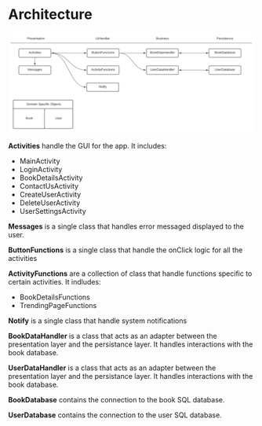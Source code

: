 # Architecture
![](architecture.png)

**Activities** handle the GUI for the app. It includes:
 - MainActivity
 - LoginActivity
 - BookDetailsActivity
 - ContactUsActivity
 - CreateUserActivity
 - DeleteUserActivity
 - UserSettingsActivity

**Messages** is a single class that handles error messaged displayed to the user.

**ButtonFunctions** is a single class that handle the onClick logic for all the activities

**ActivityFunctions** are a collection of class that handle functions specific to certain activities. It indludes:
 - BookDetailsFunctions
 - TrendingPageFunctions

**Notify** is a single class that handle system notifications

**BookDataHandler** is a class that acts as an adapter between the presentation layer and the persistance layer. It handles interactions with the book database.

**UserDataHandler** is a class that acts as an adapter between the presentation layer and the persistance layer. It handles interactions with the book database.

**BookDatabase** contains the connection to the book SQL database.

**UserDatabase** contains the connection to the user SQL database.